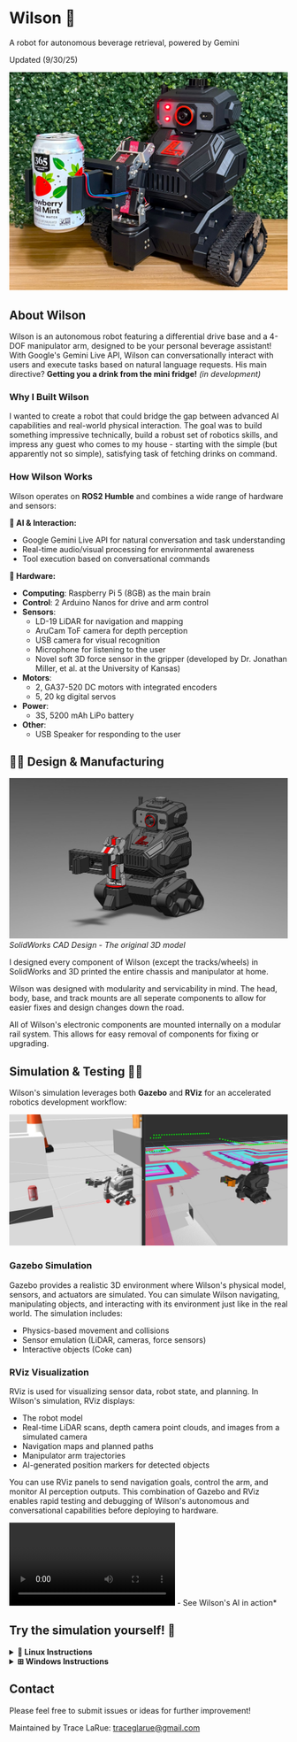 # Wilson 🤖
A robot for autonomous beverage retrieval, powered by Gemini

Updated (9/30/25)

![Wilson Robot](pictures/wilson.jpg)

## About Wilson

Wilson is an autonomous robot featuring a differential drive base and a 4-DOF manipulator arm, designed to be your personal beverage assistant! With Google's Gemini Live API, Wilson can conversationally interact with users and execute tasks based on natural language requests. His main directive? **Getting you a drink from the mini fridge!** *(in development)*

### Why I Built Wilson

I wanted to create a robot that could bridge the gap between advanced AI capabilities and real-world physical interaction. The goal was to build something impressive technically, build a robust set of robotics skills, and impress any guest who comes to my house - starting with the simple (but apparently not so simple), satisfying task of fetching drinks on command.

### How Wilson Works

Wilson operates on **ROS2 Humble** and combines a wide range of hardware and sensors:

**🧠 AI & Interaction:**
- Google Gemini Live API for natural conversation and task understanding
- Real-time audio/visual processing for environmental awareness
- Tool execution based on conversational commands

**🔧 Hardware:**
- **Computing**: Raspberry Pi 5 (8GB) as the main brain
- **Control**: 2 Arduino Nanos for drive and arm control
- **Sensors**: 
  - LD-19 LiDAR for navigation and mapping
  - AruCam ToF camera for depth perception  
  - USB camera for visual recognition
  - Microphone for listening to the user
  - Novel soft 3D force sensor in the gripper (developed by Dr. Jonathan Miller, et al. at the University of Kansas)
- **Motors**:
  - 2, GA37-520 DC motors with integrated encoders
  - 5, 20 kg digital servos
- **Power**:
  - 3S, 5200 mAh LiPo battery
- **Other**:
  - USB Speaker for responding to the user

## 🦾🔨 Design & Manufacturing

![SolidWorks CAD Design](pictures/wilson_solidworks.JPG)
*SolidWorks CAD Design - The original 3D model*

I designed every component of Wilson (except the tracks/wheels) in SolidWorks and 3D printed the entire chassis and manipulator at home.

Wilson was designed with modularity and servicability in mind. The head, body, base, and track mounts are all seperate components to allow for easier fixes and design changes down the road. 

All of Wilson's electronic components are mounted internally on a modular rail system. This allows for easy removal of components for fixing or upgrading.

## Simulation & Testing 👨‍💻
Wilson's simulation leverages both **Gazebo** and **RViz** for an accelerated robotics development workflow:

![Gazebo wimulation with Rviz live data visualization](pictures/gazebo_and_rviz.JPG)

### Gazebo Simulation

Gazebo provides a realistic 3D environment where Wilson's physical model, sensors, and actuators are simulated. You can simulate Wilson navigating, manipulating objects, and interacting with its environment just like in the real world. The simulation includes:

- Physics-based movement and collisions
- Sensor emulation (LiDAR, cameras, force sensors)
- Interactive objects (Coke can)


### RViz Visualization

RViz is used for visualizing sensor data, robot state, and planning. In Wilson's simulation, RViz displays:

- The robot model
- Real-time LiDAR scans, depth camera point clouds, and images from a simulated camera
- Navigation maps and planned paths
- Manipulator arm trajectories
- AI-generated position markers for detected objects

You can use RViz panels to send navigation goals, control the arm, and monitor AI perception outputs. This combination of Gazebo and RViz enables rapid testing and debugging of Wilson's autonomous and conversational capabilities before deploying to hardware.

![AI controlled navigation demo](pictures/demo_video_low_res.mp4) - See Wilson's AI in action*

## Try the simulation yourself! 🐳

<details>
<summary><strong>🐧 Linux Instructions</strong></summary>

Follow these steps to set up Docker and run Wilson's simulation:
(Tested on Ubuntu 22.04, latest Docker)
### Prerequisites Setup

**⚠️ Important:** You will need root or sudo access to complete these steps.

1. **Update system packages and install prerequisites:**
   ```bash
   sudo apt update
   sudo apt install -y git curl
   ```

2. **Clone Wilson repository:**
   ```bash
   git clone https://github.com/tracelarue/wilson.git
   cd wilson
   ```

3. **Create API key file** (for AI voice/text commands):
   Create a `.env` file in the wilson directory with your Google API key:
   ```bash
   echo "GOOGLE_API_KEY=your_api_key_here" > .env
   ```
   Replace `your_api_key_here` with your actual Google Gemini API key from [Google AI Studio](https://aistudio.google.com). Without this file, Wilson will work but won't have AI-powered voice commands and object recognition capabilities.

4. **Install Docker:**
   ```bash
   curl -fsSL https://get.docker.com -o get-docker.sh
   sudo sh get-docker.sh
   ```

5. **Configure Docker permissions (Optional):**
   If you don't want to use `sudo` with docker commands:
   ```bash
   sudo groupadd docker
   sudo usermod -aG docker $USER
   reboot
   ```
   **Note:** We'll use `sudo` for simplicity in the following steps.

6. **Check Docker service:**
    ```bash
    systemctl is-enabled docker
    ```
    If the output is not `enabled`, start and enable Docker with:
    ```bash
    sudo systemctl start docker
    sudo systemctl enable docker
    ```

7. **Configure X11 forwarding for GUI applications:**
   ```bash
   echo "xhost +" >> ~/.bashrc
   echo "xhost +local:docker" >> ~/.bashrc
   ```

### Running Wilson Simulation
Run these commands with `sudo` privileges:

1. **Pull the ROS 2 base image (~3-5 min):**
   ```bash
   sudo docker image pull osrf/ros:humble-desktop-full
   ```

2. **Build Wilson's Docker image (~3-5 min)** (must be run from the wilson directory):
   ```bash
   sudo docker build -t wilson_image .
   ```

3. **Run the Wilson container:** (must be run from the wilson directory):
   ```bash
   sudo docker run -it --user ros --network=host --ipc=host \
     -v $PWD:/wilson \
     -v /tmp/.X11-unix:/tmp/.X11-unix:rw \
     --env=DISPLAY=:0 \
     --env=QT_X11_NO_MITSHM=1 \
     -v /dev:/dev \
     --privileged \
     --name wilson \
     wilson_image
   ```


### Starting the Simulation

Once inside the container, start Wilson's simulation with:

```bash
colcon build --symlink-install && \
source install/setup.bash && \
ros2 launch wilson wilson_sim.launch.py
```

### Controlling Wilson 🎮

After the simulation launches, you have multiple ways to control Wilson:

- **RViz Panels**: Use the Nav2 and MoveIt panels in RViz for navigation and manipulation
- **Teleop Keyboard**: Control Wilson directly with keyboard inputs
- **AI Voice/Text Commands**: Talk or type to Gemini for natural language control

#### AI Commands Examples:
- "Go to the kitchen"
- "Go to the living room" 
- "Go to the mini fridge"
- "What do you see?"
- "Find the 3D position of [object]" - This will display a marker in RViz showing the detected object's location

Wilson combines autonomous navigation, manipulation, and AI-powered interaction to create an intelligent robotic assistant!

### Container Management

**Execute commands in a running container:**
If Wilson is already running in a container, you can access it with:
```bash
sudo docker exec -it wilson /bin/bash
```

<details>
<summary><strong>🐳 Common Docker Commands</strong></summary>

Here are some useful Docker commands for managing Wilson:

```bash
# List all containers (running and stopped)
sudo docker ps -a

# Stop the Wilson container
sudo docker stop wilson

# Start an existing Wilson container
sudo docker start wilson

# Remove the Wilson container
sudo docker rm wilson

# Remove the Wilson image
sudo docker rmi wilson_image

# View container logs
sudo docker logs wilson

# View real-time logs
sudo docker logs -f wilson
```

</details>

</details>

<details>
<summary><strong>⊞ Windows Instructions</strong></summary>

Windows support is coming soon! 🚧

I'm working on comprehensive Windows setup instructions with Docker Desktop. Check back soon for the complete Windows simulation guide.

</details>

## Contact

Please feel free to submit issues or ideas for further improvement! 

Maintained by Trace LaRue:
traceglarue@gmail.com